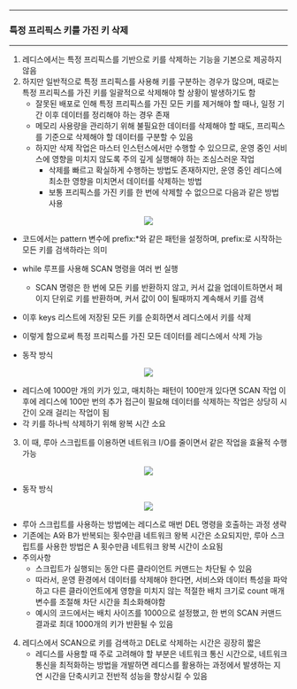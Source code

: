 -----
### 특정 프리픽스 키를 가진 키 삭제
-----
1. 레디스에서는 특정 프리픽스를 기반으로 키를 삭제하는 기능을 기본으로 제공하지 않음
2. 하지만 일반적으로 특정 프리픽스를 사용해 키를 구분하는 경우가 많으며, 때로는 특정 프리픽스를 가진 키를 일괄적으로 삭제해야 할 상황이 발생하기도 함
   - 잘못된 배포로 인해 특정 프리픽스를 가진 모든 키를 제거해야 할 때나, 일정 기간 이후 데이터를 정리해야 하는 경우 존재
   - 메모리 사용량을 관리하기 위해 불필요한 데이터를 삭제해야 할 때도, 프리픽스를 기준으로 삭제해야 할 데이터를 구분할 수 있음
   - 하지만 삭제 작업은 마스터 인스턴스에서만 수행할 수 있으므로, 운영 중인 서비스에 영향을 미치지 않도록 주의 깊게 실행해야 하는 조심스러운 작업
     + 삭제를 빠르고 확실하게 수행하는 방법도 존재하지만, 운영 중인 레디스에 최소한 영향을 미치면서 데이터를 삭제하는 방법
     + 보통 프리픽스를 가진 키를 한 번에 삭제할 수 없으므로 다음과 같은 방법 사용
<div align="center">
<img src="https://github.com/user-attachments/assets/45937c50-c6f8-4bef-87c5-3efbfa7cc10d">
</div>

   - 코드에서는 pattern 변수에 prefix:*와 같은 패턴을 설정하며, prefix:로 시작하는 모든 키를 검색하라는 의미
   - while 루프를 사용해 SCAN 명령을 여러 번 실행
     + SCAN 명령은 한 번에 모든 키를 반환하지 않고, 커서 값을 업데이트하면서 페이지 단위로 키를 반환하며, 커서 값이 0이 될때까지 계속해서 키를 검색

   - 이후 keys 리스트에 저장된 모든 키를 순회하면서 레디스에서 키를 삭제
   - 이렇게 함으로써 특정 프리픽스를 가진 모든 데이터를 레디스에서 삭제 가능

   - 동작 방식
<div align="center">
<img src="https://github.com/user-attachments/assets/96728923-2d46-4176-b454-933af455fabf">
</div>

   - 레디스에 1000만 개의 키가 있고, 매치하는 패턴이 100만개 있다면 SCAN 작업 이후에 레디스에 100만 번의 추가 접근이 필요해 데이터를 삭제하는 작업은 상당히 시간이 오래 걸리는 작업이 됨
   - 각 키를 하나씩 삭제하기 위해 왕복 시간 소요

3. 이 때, 루아 스크립트를 이용하면 네트워크 I/O를 줄이면서 같은 작업을 효율적 수행 가능
<div align="center">
<img src="https://github.com/user-attachments/assets/9c4b73d4-cb90-487d-93d0-1246ddb9455e">
</div>

   - 동작 방식
<div align="center">
<img src="https://github.com/user-attachments/assets/4ebc89aa-0808-4012-b97a-0301b784a736">
</div>

   - 루아 스크립트를 사용하는 방법에는 레디스로 매번 DEL 명령을 호출하는 과정 생략
   - 기존에는 A와 B가 반복되는 횟수만큼 네트워크 왕복 시간은 소요되지만, 루아 스크립트를 사용한 방법은 A 횟수만큼 네트워크 왕복 시간이 소요됨
   - 주의사항
     + 스크립트가 실행되는 동안 다른 클라이언트 커맨드는 차단될 수 있음
     + 따라서, 운영 환경에서 데이터를 삭제해야 한다면, 서비스와 데이터 특성을 파악하고 다른 클라이언트에게 영향을 미치지 않는 적절한 배치 크기로 count 매개변수를 조절해 차단 시간을 최소화해야함
     + 예시의 코드에서는 배치 사이즈를 1000으로 설정했고, 한 번의 SCAN 커맨드 결과로 최대 1000개의 키가 반환될 수 있음

4. 레디스에서 SCAN으로 키를 검색하고 DEL로 삭제하는 시간은 굉장히 짧은
   - 레디스를 사용할 때 주로 고려해야 할 부분은 네트워크 통신 시간으로, 네트워크 통신을 최적화하는 방법을 개발하면 레디스를 활용하는 과정에서 발생하는 지연 시간을 단축시키고 전반적 성능을 향상시킬 수 있음


